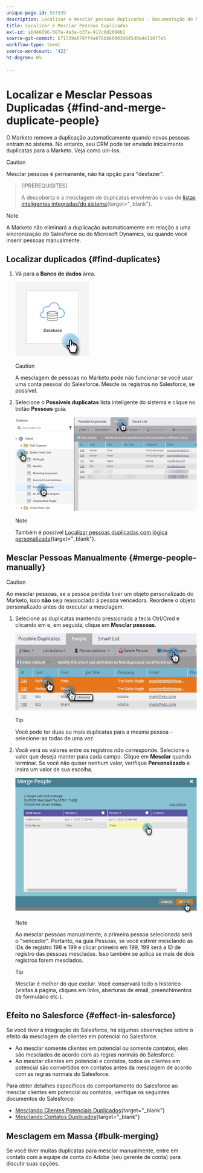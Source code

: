 ```yaml
---
unique-page-id: 557339
description: Localizar e mesclar pessoas duplicadas - Documentação do Marketo - Documentação do produto
title: Localizar e Mesclar Pessoas Duplicadas
exl-id: a6d46096-587a-4e3a-b37a-917c0d2098b1
source-git-commit: b71729a678ff4a676bb60803d845d0a44118f7e5
workflow-type: tm+mt
source-wordcount: '423'
ht-degree: 0%

---
```


# Localizar e Mesclar Pessoas Duplicadas {#find-and-merge-duplicate-people}

O Marketo remove a duplicação automaticamente quando novas pessoas entram no sistema. No entanto, seu CRM pode ter enviado inicialmente duplicatas para o Marketo. Veja como uni-los.

>[!CAUTION]
>
>Mesclar pessoas é permanente, não há opção para &quot;desfazer&quot;.

>[!PREREQUISITES]
>
>A descoberta e a mesclagem de duplicatas envolverão o uso de [listas inteligentes integradas/do sistema](/help/marketo/product-docs/core-marketo-concepts/smart-lists-and-static-lists/using-smart-lists/use-built-in-system-smart-lists.md){target="_blank"}.

>[!NOTE]
>
>A Marketo não eliminará a duplicação automaticamente em relação a uma sincronização do Salesforce ou do Microsoft Dynamics, ou quando você inserir pessoas manualmente.

## Localizar duplicados {#find-duplicates}

1. Vá para a **Banco de dados** área.

   ![](assets/find-and-merge-duplicate-people-1.png)

   >[!CAUTION]
   >
   >A mesclagem de pessoas no Marketo pode não funcionar se você usar uma conta pessoal do Salesforce. Mescle os registros no Salesforce, se possível.

1. Selecione o **Possíveis duplicatas** lista inteligente do sistema e clique no botão **Pessoas** guia.

   ![](assets/find-and-merge-duplicate-people-2.png)

   >[!NOTE]
   >
   >Também é possível [Localizar pessoas duplicadas com lógica personalizada](/help/marketo/product-docs/core-marketo-concepts/smart-lists-and-static-lists/managing-people-in-smart-lists/find-duplicate-people-with-custom-logic.md){target="_blank"}.

## Mesclar Pessoas Manualmente {#merge-people-manually}

>[!CAUTION]
>
>Ao mesclar pessoas, se a pessoa perdida tiver um objeto personalizado do Marketo, isso **não** seja reassociado à pessoa vencedora. Reordene o objeto personalizado antes de executar a mesclagem.

1. Selecione as duplicatas mantendo pressionada a tecla Ctrl/Cmd e clicando em e, em seguida, clique em **Mesclar pessoas**.

   ![](assets/find-and-merge-duplicate-people-3.png)

   >[!TIP]
   >
   >Você pode ter duas ou mais duplicatas para a mesma pessoa - selecione-as todas de uma vez.

1. Você verá os valores entre os registros _não_ corresponde. Selecione o valor que deseja manter para cada campo. Clique em **Mesclar** quando terminar. Se você não quiser nenhum valor, verifique **Personalizado** e insira um valor de sua escolha.

   ![](assets/find-and-merge-duplicate-people-4.png)

   >[!NOTE]
   >
   >Ao mesclar pessoas manualmente, a primeira pessoa selecionada será o &quot;vencedor&quot;. Portanto, na guia Pessoas, se você estiver mesclando as IDs de registro 198 e 199 e clicar primeiro em 199, 199 será a ID de registro das pessoas mescladas. Isso também se aplica se mais de dois registros forem mesclados.

   >[!TIP]
   >
   >Mesclar é melhor do que excluir. Você conservará todo o histórico (visitas à página, cliques em links, aberturas de email, preenchimentos de formulário etc.).

## Efeito no Salesforce {#effect-in-salesforce}

Se você tiver a integração do Salesforce, há algumas observações sobre o efeito da mesclagem de clientes em potencial no Salesforce.

* Ao mesclar somente clientes em potencial ou somente contatos, eles são mesclados de acordo com as regras normais do Salesforce.
* Ao mesclar clientes em potencial e contatos, todos os clientes em potencial são convertidos em contatos antes da mesclagem de acordo com as regras normais do Salesforce.

Para obter detalhes específicos do comportamento do Salesforce ao mesclar clientes em potencial ou contatos, verifique os seguintes documentos do Salesforce:

* [Mesclando Clientes Potenciais Duplicados](https://help.salesforce.com/HTViewHelpDoc?id=leads_merge.htm&amp;language=en_US){target="_blank"}
* [Mesclando Contatos Duplicados](https://help.salesforce.com/HTViewHelpDoc?id=contacts_merge.htm&amp;language=en_US){target="_blank"}

## Mesclagem em Massa {#bulk-merging}

Se você tiver muitas duplicatas para mesclar manualmente, entre em contato com a equipe de conta do Adobe (seu gerente de conta) para discutir suas opções.
